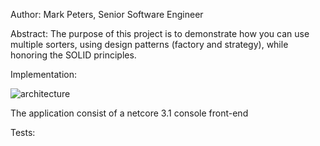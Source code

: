 Author: Mark Peters, Senior Software Engineer

Abstract:
The purpose of this project is to demonstrate how you can use multiple sorters, 
using design patterns (factory and strategy), while honoring the SOLID principles.

Implementation:

![architecture](https://github.com/mpeters21575/Acme.Sorter/architecture.png)

The application consist of a netcore 3.1 console front-end

Tests:
